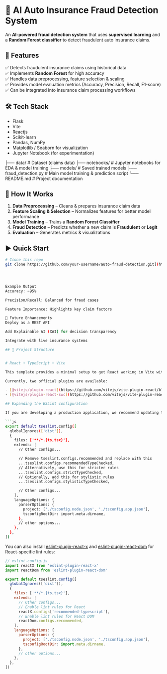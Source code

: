 # 🚗 AI Auto Insurance Fraud Detection System  

An **AI-powered fraud detection system** that uses **supervised learning** and a **Random Forest classifier** to detect fraudulent auto insurance claims.  

## 📌 Features  
✅ Detects fraudulent insurance claims using historical data  
✅ Implements **Random Forest** for high accuracy  
✅ Handles data preprocessing, feature selection & scaling  
✅ Provides model evaluation metrics (Accuracy, Precision, Recall, F1-score)  
✅ Can be integrated into insurance claim processing workflows  

## 🛠️ Tech Stack  
- Flask
- Vite
- Reactjs
- Scikit-learn  
- Pandas, NumPy  
- Matplotlib / Seaborn for visualization  
- Jupyter Notebook (for experimentation)

├── data/ # Dataset (claims data)
├── notebooks/ # Jupyter notebooks for EDA & model training
├── models/ # Saved trained models
├── fraud_detection.py # Main model training & prediction script
└── README.md # Project documentation


## 🚀 How It Works  
1. **Data Preprocessing** – Cleans & prepares insurance claim data  
2. **Feature Scaling & Selection** – Normalizes features for better model performance  
3. **Model Training** – Trains a **Random Forest Classifier**  
4. **Fraud Detection** – Predicts whether a new claim is **Fraudulent** or **Legit**  
5. **Evaluation** – Generates metrics & visualizations  

## ▶️ Quick Start  
```bash
# Clone this repo
git clone https://github.com/your-username/auto-fraud-detection.git](https://github.com/ayushmansahu1/LEARNATHON-4.0/edit/main/README.md




Example Output
Accuracy: ~95%

Precision/Recall: Balanced for fraud cases

Feature Importance: Highlights key claim factors

🔮 Future Enhancements
Deploy as a REST API

Add Explainable AI (XAI) for decision transparency

Integrate with live insurance systems

## 📂 Project Structure  


# React + TypeScript + Vite

This template provides a minimal setup to get React working in Vite with HMR and some ESLint rules.

Currently, two official plugins are available:

- [@vitejs/plugin-react](https://github.com/vitejs/vite-plugin-react/blob/main/packages/plugin-react) uses [Babel](https://babeljs.io/) for Fast Refresh
- [@vitejs/plugin-react-swc](https://github.com/vitejs/vite-plugin-react/blob/main/packages/plugin-react-swc) uses [SWC](https://swc.rs/) for Fast Refresh

## Expanding the ESLint configuration

If you are developing a production application, we recommend updating the configuration to enable type-aware lint rules:

```js
export default tseslint.config([
  globalIgnores(['dist']),
  {
    files: ['**/*.{ts,tsx}'],
    extends: [
      // Other configs...

      // Remove tseslint.configs.recommended and replace with this
      ...tseslint.configs.recommendedTypeChecked,
      // Alternatively, use this for stricter rules
      ...tseslint.configs.strictTypeChecked,
      // Optionally, add this for stylistic rules
      ...tseslint.configs.stylisticTypeChecked,

      // Other configs...
    ],
    languageOptions: {
      parserOptions: {
        project: ['./tsconfig.node.json', './tsconfig.app.json'],
        tsconfigRootDir: import.meta.dirname,
      },
      // other options...
    },
  },
])
```

You can also install [eslint-plugin-react-x](https://github.com/Rel1cx/eslint-react/tree/main/packages/plugins/eslint-plugin-react-x) and [eslint-plugin-react-dom](https://github.com/Rel1cx/eslint-react/tree/main/packages/plugins/eslint-plugin-react-dom) for React-specific lint rules:

```js
// eslint.config.js
import reactX from 'eslint-plugin-react-x'
import reactDom from 'eslint-plugin-react-dom'

export default tseslint.config([
  globalIgnores(['dist']),
  {
    files: ['**/*.{ts,tsx}'],
    extends: [
      // Other configs...
      // Enable lint rules for React
      reactX.configs['recommended-typescript'],
      // Enable lint rules for React DOM
      reactDom.configs.recommended,
    ],
    languageOptions: {
      parserOptions: {
        project: ['./tsconfig.node.json', './tsconfig.app.json'],
        tsconfigRootDir: import.meta.dirname,
      },
      // other options...
    },
  },
])
```
